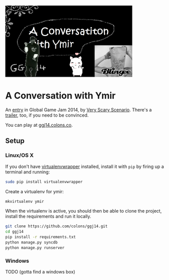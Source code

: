 ![A Conversation with Ymir][logo]

# A Conversation with Ymir

An [entry][ggj] in Global Game Jam 2014, by [Very Scary Scenario][vss]. There's
a [trailer][trailer], too, if you need to be convinced.

You can play at [ggj14.colons.co][play].

## Setup

### Linux/OS X

If you don't have [virtualenvwrapper][venvw] installed, install it with `pip`
by firing up a terminal and running:

```bash
sudo pip install virtualenvwrapper
```

Create a virtualenv for ymir:

```bash
mkvirtualenv ymir
```

When the virtualenv is active, you should then be able to clone the project,
install the requirements and run it locally.

```bash
git clone https://github.com/colons/ggj14.git
cd ggj14
pip install -r requirements.txt
python manage.py syncdb
python manage.py runserver
```

### Windows

TODO (gotta find a windows box)

[logo]: https://github.com/colons/ggj14/raw/master/logo.gif
[vss]: https://vscary.co/
[trailer]: http://youtu.be/ED4oib6O02k
[ggj]: http://globalgamejam.org/2014/games/conversation-ymir
[play]: http://ggj14.colons.co
[venvw]: http://www.doughellmann.com/projects/virtualenvwrapper/
